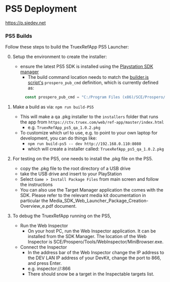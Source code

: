 # PS5 Deployment

https://p.siedev.net

### PS5 Builds
Follow these steps to build the TruexRefApp PS5 Launcher:

0. Setup the environment to create the installer:
    - ensure the latest PS5 SDK is installed using the [Playstation SDK manager](https://p.siedev.net/sdk-manager/download/)
        - The build command location needs to match the [builder.js script's](./builder.js) `prospero_pub_cmd` definition, which
          is currently defined as:
        ```javascript
          const prospero_pub_cmd = "C:/Program Files (x86)/SCE/Prospero/Tools/Publishing Tools/bin/prospero-pub-cmd.exe";    
        ```
1. Make a build as via: `npm run build-PS5`
    - This will make a qa .pkg installer to the `installers` folder that runs the app from `https://ctv.truex.com/web/ref-app/master/index.html`
        - e.g. `TruexRefApp_ps5_qa_1.0.2.pkg`
    - To customize which url to use, e.g. to point to your own laptop for development, you can do things like:
        - `npm run build-ps5 -- dev http://192.168.0.110:8080`
        - which will create a installer called: `TruexRefApp_ps5_qa_1.0.2.pkg`
2. For testing on the PS5, one needs to install the .pkg file on the PS5.
    - copy the .pkg file to the root directory of a USB drive
    - take the USB drive and insert to your PlayStation
    - Select `Game > Install Package Files` from main screen and follow the instructions
    - You can also use the Target Manager application the comes with the SDK.
      Please refer to the relevant media kit documentation in particular the
      Media_SDK_Web_Launcher_Package_Creation-Overview_e.pdf document.
    
3. To debug the TruexRefApp running on the PS5, 
    - Run the Web Inspector
      - On your host PC, run the Web Inspector application. It can be installed from the SDK Manager. The
location of the Web Inspector is SCE/Prospero/Tools/WebInspector/MiniBrowser.exe.
    - Connect the Inspector
      - In the address bar of the Web Inspector change the IP address to the DEV LAN IP address of your DevKit, change the port to 866, and press Enter.
	  - e.g. inspector://<your target IP address>:866
	  - There should snow be a target in the Inspectable targets list.
